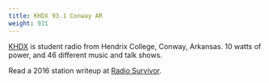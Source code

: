 ```yaml
---
title: KHDX 93.1 Conway AR
weight: 931
---
```

[KHDX](https://khdx.fm/) is student radio from Hendrix College,
Conway, Arkansas. 10 watts of power, and 46 different music and
talk shows. 

Read a 2016 station writeup at [Radio Survivor](http://www.radiosurvivor.com/2016/11/18/radio-station-visit-116-khdx-at-hendrix-college/).
